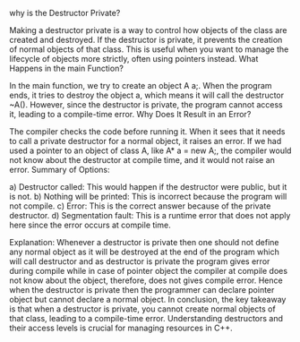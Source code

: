 why is the Destructor Private?

Making a destructor private is a way to control how objects of the class are created and destroyed.
If the destructor is private, it prevents the creation of normal objects of that class. This is useful when you want to manage the lifecycle of objects more strictly, often using pointers instead.
What Happens in the main Function?

In the main function, we try to create an object A a;.
When the program ends, it tries to destroy the object a, which means it will call the destructor ~A().
However, since the destructor is private, the program cannot access it, leading to a compile-time error.
Why Does It Result in an Error?

The compiler checks the code before running it. When it sees that it needs to call a private destructor for a normal object, it raises an error.
If we had used a pointer to an object of class A, like A* a = new A;, the compiler would not know about the destructor at compile time, and it would not raise an error.
Summary of Options:

a) Destructor called: This would happen if the destructor were public, but it is not.
b) Nothing will be printed: This is incorrect because the program will not compile.
c) Error: This is the correct answer because of the private destructor.
d) Segmentation fault: This is a runtime error that does not apply here since the error occurs at compile time.

Explanation: Whenever a destructor is private then one should not define any normal object as it will be destroyed at the end of the program which will call destructor and as destructor is private the program gives error during compile while in case of pointer object the compiler at compile does not know about the object, therefore, does not gives compile error. Hence when the destructor is private then the programmer can declare pointer object but cannot declare a normal object.
In conclusion, the key takeaway is that when a destructor is private, you cannot create normal objects of that class, leading to a compile-time error. Understanding destructors and their access levels is crucial for managing resources in C++.
